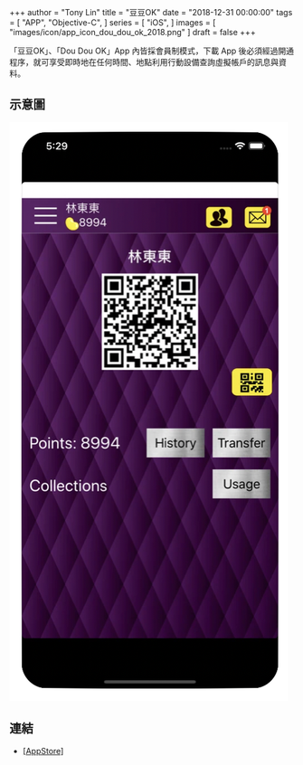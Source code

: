 +++
author = "Tony Lin"
title = "豆豆OK"
date = "2018-12-31 00:00:00"
tags = [
  "APP",
  "Objective-C",
]
series = [
  "iOS",
]
images = [
  "images/icon/app_icon_dou_dou_ok_2018.png"
]
draft = false
+++

「豆豆OK」、「Dou Dou OK」App 內皆採會員制模式，下載 App 後必須經過開通程序，就可享受即時地在任何時間、地點利用行動設備查詢虛擬帳戶的訊息與資料。
<!--more-->

## 示意圖

![APP](/images/posts/app_dou_dou_ok_1.png)

## 連結

- [[AppStore]](https://apps.apple.com/tw/app/豆豆ok/id1439043705)
